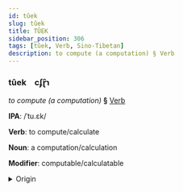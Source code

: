 ```yaml
---
id: tûek
slug: tûek
title: TÛEK
sidebar_position: 306
tags: [tûek, Verb, Sino-Tibetan]
description: to compute (a computation) § Verb
---
```


### tûek&emsp;<span kind="abugida">cʄɽ̑ɿ</span>

*to compute (a computation)* **§** [Verb](../../tags/Verb)

**IPA**: /ˈtu.ɛk/

**Verb**: to compute/calculate

**Noun**: a computation/calculation

**Modifier**: computable/calculatable

<details>
    <summary>Origin</summary>
    Burmese တွက် twak /twɛʔ/<br/>
    <em>Sino-Tibetan Language Family</em>
</details>